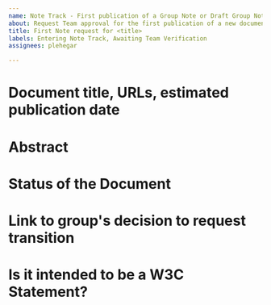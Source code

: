 ```yaml
---
name: Note Track - First publication of a Group Note or Draft Group Note
about: Request Team approval for the first publication of a new document on the Note track ( -> Note or Draft Note)
title: First Note request for <title>
labels: Entering Note Track, Awaiting Team Verification
assignees: plehegar

---
```


# Document title, URLs, estimated publication date

# Abstract

# Status of the Document

# Link to group's decision to request transition

# Is it intended to be a W3C Statement?

